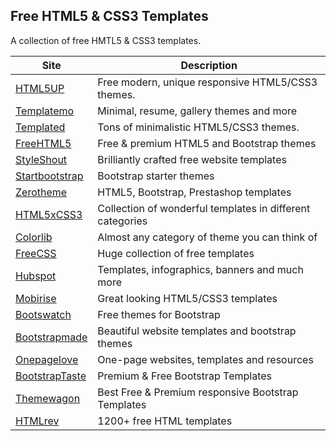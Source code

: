 ## Free HTML5 & CSS3 Templates 
A collection of free HMTL5 &amp; CSS3 templates.

Site | Description
------ | ------
[HTML5UP](https://html5up.net/)   | Free modern, unique responsive HTML5/CSS3 themes.
[Templatemo](https://templatemo.com/)  | Minimal, resume, gallery themes and more
[Templated](https://templated.co/) |  Tons of minimalistic HTML5/CSS3 themes.
[FreeHTML5](https://freehtml5.co/) | Free & premium HTML5 and Bootstrap themes
[StyleShout](https://styleshout.com/free-templates/) | Brilliantly crafted free website templates
[Startbootstrap](https://startbootstrap.com) | Bootstrap starter themes
[Zerotheme](https://zerotheme.com/) | HTML5, Bootstrap, Prestashop templates
[HTML5xCSS3](https://html5xcss3.com/) | Collection of wonderful templates in different categories
[Colorlib](https://colorlib.com/wp/templates/) | Almost any category of theme you can think of
[FreeCSS](https://free-css.com/free-css-templates) | Huge collection of free templates
[Hubspot](https://hubspot.com/resources) | Templates, infographics, banners and much more
[Mobirise](https://mobirise.com/html-templates/) | Great looking HTML5/CSS3 templates
[Bootswatch](https://bootswatch.com/) | Free themes for Bootstrap
[Bootstrapmade](https://bootstrapmade.com/) | Beautiful website templates and bootstrap themes
[Onepagelove](https://onepagelove.com/) | One-page websites, templates and resources
[BootstrapTaste](https://bootstraptaste.com/) | Premium & Free Bootstrap Templates
[Themewagon](https://themewagon.com/) | Best Free & Premium responsive Bootstrap Templates
[HTMLrev](https://htmlrev.com/) | 1200+ free HTML templates
